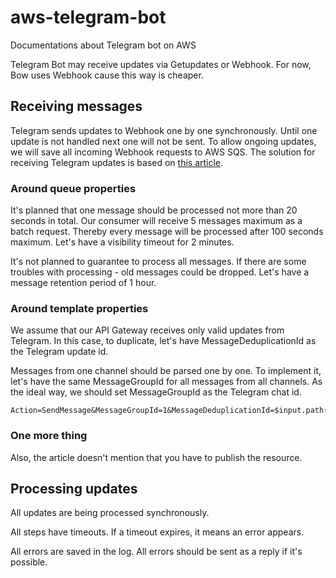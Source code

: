 # aws-telegram-bot
Documentations about Telegram bot on AWS

Telegram Bot may receive updates via Getupdates or Webhook. For now, Bow uses Webhook cause this way is cheaper.

## Receiving messages

Telegram sends updates to Webhook one by one synchronously. Until one update is not handled next one will not be sent.
To allow ongoing updates, we will save all incoming Webhook requests to AWS SQS. The solution for receiving Telegram updates is based on [this article](https://medium.com/wearewaes/how-to-build-a-reliable-scalable-and-cost-effective-telegram-bot-58ae2d6684b1). 

### Around queue properties

It's planned that one message should be processed not more than 20 seconds in total. Our consumer will receive 5 messages maximum as a batch request. Thereby every message will be processed after 100 seconds maximum. Let's have a visibility timeout for 2 minutes.

It's not planned to guarantee to process all messages. If there are some troubles with processing - old messages could be dropped. Let's have a message retention period of 1 hour.

### Around template properties

We assume that our API Gateway receives only valid updates from Telegram. In this case, to duplicate, let's have MessageDeduplicationId as the Telegram update id. 

Messages from one channel should be parsed one by one. To implement it, let's have the same MessageGroupId for all messages from all channels. As the ideal way, we should set MessageGroupId as the Telegram chat id.

```
Action=SendMessage&MessageGroupId=1&MessageDeduplicationId=$input.path('$.update_id')&MessageBody=$util.base64Encode($input.body)
```

### One more thing

Also, the article doesn't mention that you have to publish the resource.

## Processing updates

All updates are being processed synchronously. 

All steps have timeouts. If a timeout expires, it means an error appears.

All errors are saved in the log. All errors should be sent as a reply if it's possible.
